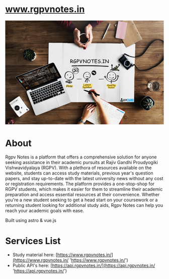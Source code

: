 # www.rgpvnotes.in

<p align="center">
  <img src="https://raw.githubusercontent.com/rgpvnotes-in/rgpvnotes-in/main/main.png" />
</p>

# About

Rgpv Notes is a platform that offers a comprehensive solution for anyone seeking assistance in their academic pursuits at Rajiv Gandhi Proudyogiki Vishwavidyalaya (RGPV). With a plethora of resources available on the website, students can access study materials, previous year's question papers, and stay up-to-date with the latest university news without any cost or registration requirements. The platform provides a one-stop-shop for RGPV students, which makes it easier for them to streamline their academic preparation and access essential resources at their convenience. Whether you're a new student seeking to get a head start on your coursework or a returning student looking for additional study aids, Rgpv Notes can help you reach your academic goals with ease.

Built using astro & vue.js

# Services List

-   Study material here: [https://www.rgpvnotes.in/](https://www.rgpvnotes.in/ 'https://www.rgpvnotes.in/')
-   Public API's here: [https://api.rgpvnotes.in/](https://api.rgpvnotes.in/ 'https://api.rgpvnotes.in/')
